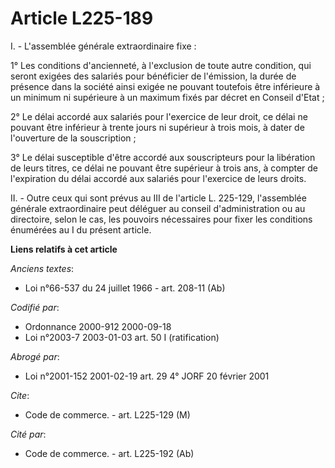 # Article L225-189

I. - L'assemblée générale extraordinaire fixe :

1° Les conditions d'ancienneté, à l'exclusion de toute autre condition, qui seront exigées des salariés pour bénéficier de
l'émission, la durée de présence dans la société ainsi exigée ne pouvant toutefois être inférieure à un minimum ni supérieure
à un maximum fixés par décret en Conseil d'Etat ;

2° Le délai accordé aux salariés pour l'exercice de leur droit, ce délai ne pouvant être inférieur à trente jours ni
supérieur à trois mois, à dater de l'ouverture de la souscription ;

3° Le délai susceptible d'être accordé aux souscripteurs pour la libération de leurs titres, ce délai ne pouvant être
supérieur à trois ans, à compter de l'expiration du délai accordé aux salariés pour l'exercice de leurs droits.

II. - Outre ceux qui sont prévus au III de l'article L. 225-129, l'assemblée générale extraordinaire peut déléguer au conseil
d'administration ou au directoire, selon le cas, les pouvoirs nécessaires pour fixer les conditions énumérées au I du présent
article.

**Liens relatifs à cet article**

_Anciens textes_:

  - Loi n°66-537 du 24 juillet 1966 - art. 208-11 (Ab)

_Codifié par_:

  - Ordonnance 2000-912 2000-09-18
  - Loi n°2003-7 2003-01-03 art. 50 I (ratification)

_Abrogé par_:

  - Loi n°2001-152 2001-02-19 art. 29 4° JORF 20 février 2001

_Cite_:

  - Code de commerce. - art. L225-129 (M)

_Cité par_:

  - Code de commerce. - art. L225-192 (Ab)
